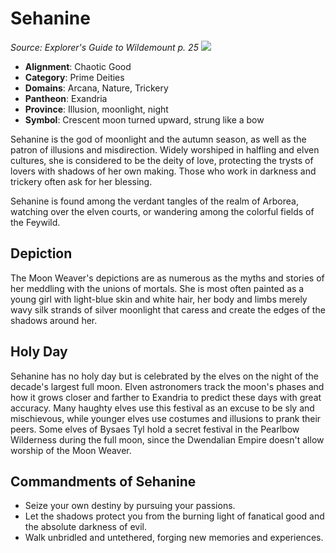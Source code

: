 # Sehanine
*Source: Explorer's Guide to Wildemount p. 25* 
![](/compendium/deities/img/symbol-of-sehanine.png#symbol)

- **Alignment**: Chaotic Good
- **Category**: Prime Deities
- **Domains**: Arcana, Nature, Trickery
- **Pantheon**: Exandria
- **Province**: Illusion, moonlight, night
- **Symbol**: Crescent moon turned upward, strung like a bow

Sehanine is the god of moonlight and the autumn season, as well as the patron of illusions and misdirection. Widely worshiped in halfling and elven cultures, she is considered to be the deity of love, protecting the trysts of lovers with shadows of her own making. Those who work in darkness and trickery often ask for her blessing.

Sehanine is found among the verdant tangles of the realm of Arborea, watching over the elven courts, or wandering among the colorful fields of the Feywild.

## Depiction

The Moon Weaver's depictions are as numerous as the myths and stories of her meddling with the unions of mortals. She is most often painted as a young girl with light-blue skin and white hair, her body and limbs merely wavy silk strands of silver moonlight that caress and create the edges of the shadows around her.

## Holy Day

Sehanine has no holy day but is celebrated by the elves on the night of the decade's largest full moon. Elven astronomers track the moon's phases and how it grows closer and farther to Exandria to predict these days with great accuracy. Many haughty elves use this festival as an excuse to be sly and mischievous, while younger elves use costumes and illusions to prank their peers. Some elves of Bysaes Tyl hold a secret festival in the Pearlbow Wilderness during the full moon, since the Dwendalian Empire doesn't allow worship of the Moon Weaver.

## Commandments of Sehanine

- Seize your own destiny by pursuing your passions.
- Let the shadows protect you from the burning light of fanatical good and the absolute darkness of evil.
- Walk unbridled and untethered, forging new memories and experiences.